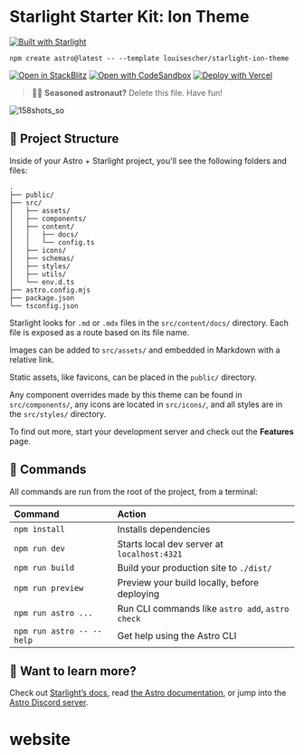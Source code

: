 # Starlight Starter Kit: Ion Theme

[![Built with Starlight](https://astro.badg.es/v2/built-with-starlight/tiny.svg)](https://starlight.astro.build)

```
npm create astro@latest -- --template louisescher/starlight-ion-theme
```

[![Open in StackBlitz](https://developer.stackblitz.com/img/open_in_stackblitz.svg)](https://stackblitz.com/github/louisescher/starlight-ion-theme)
[![Open with CodeSandbox](https://assets.codesandbox.io/github/button-edit-lime.svg)](https://codesandbox.io/p/sandbox/github/louisescher/starlight-ion-theme)
[![Deploy with Vercel](https://vercel.com/button)](https://vercel.com/new/clone?repository-url=https%3A%2F%2Fgithub.com%2Flouisescher%2Fstarlight-ion-theme&project-name=my-starlight-ion-docs&repository-name=my-starlight-ion-docs)

> 🧑‍🚀 **Seasoned astronaut?** Delete this file. Have fun!

![158shots_so](https://github.com/louisescher/starlight-ion-theme/assets/66965600/64241499-8c8e-4672-bf4d-b2d8ff2a6862)

## 🚀 Project Structure

Inside of your Astro + Starlight project, you'll see the following folders and files:

```
.
├── public/
├── src/
│   ├── assets/
│   ├── components/
│   ├── content/
│   │   ├── docs/
│   │   └── config.ts
│   ├── icons/
│   ├── schemas/
│   ├── styles/
│   ├── utils/
│   └── env.d.ts
├── astro.config.mjs
├── package.json
└── tsconfig.json
```

Starlight looks for `.md` or `.mdx` files in the `src/content/docs/` directory. Each file is exposed as a route based on its file name.

Images can be added to `src/assets/` and embedded in Markdown with a relative link.

Static assets, like favicons, can be placed in the `public/` directory.

Any component overrides made by this theme can be found in `src/components/`, any icons are located in `src/icons/`, and all styles are
in the `src/styles/` directory.

To find out more, start your development server and check out the **Features** page.

## 🧞 Commands

All commands are run from the root of the project, from a terminal:

| Command                   | Action                                           |
| :------------------------ | :----------------------------------------------- |
| `npm install`             | Installs dependencies                            |
| `npm run dev`             | Starts local dev server at `localhost:4321`      |
| `npm run build`           | Build your production site to `./dist/`          |
| `npm run preview`         | Preview your build locally, before deploying     |
| `npm run astro ...`       | Run CLI commands like `astro add`, `astro check` |
| `npm run astro -- --help` | Get help using the Astro CLI                     |

## 👀 Want to learn more?

Check out [Starlight’s docs](https://starlight.astro.build/), read [the Astro documentation](https://docs.astro.build), or jump into the [Astro Discord server](https://astro.build/chat).
# website
